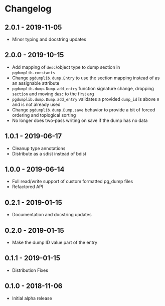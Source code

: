 # Changelog

## 2.0.1 - 2019-11-05

- Minor typing and docstring updates


## 2.0.0 - 2019-10-15

- Add mapping of `desc`/object type to dump section in `pgdumplib.constants`
- Change `pgdumplib.dump.Entry` to use the section mapping instead of as an assignable attribute
- `pgdumplib.dump.Dump.add_entry` function signature change, dropping `section` and moving `desc` to the first arg
- `pgdumplib.dump.Dump.add_entry` validates a provided `dump_id` is above `0` and is not already used
- Change `pgdumplib.dump.Dump.save` behavior to provide a bit of forced ordering and toplogical sorting
- No longer does two-pass writing on save if the dump has no data

## 1.0.1 - 2019-06-17

- Cleanup type annotations
- Distribute as a sdist instead of bdist

## 1.0.0 - 2019-06-14

- Full read/write support of custom formatted pg_dump files
- Refactored API

## 0.2.1 - 2019-01-15

- Documentation and docstring updates

## 0.2.0 - 2019-01-15

-  Make the dump ID value part of the entry

## 0.1.1 - 2019-01-15

- Distribution Fixes

## 0.1.0 - 2018-11-06

- Initial alpha release
